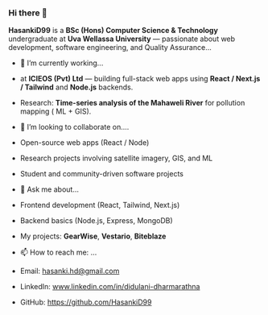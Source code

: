 ### Hi there 👋


**HasankiD99** is a **BSc (Hons) Computer Science & Technology** undergraduate at **Uva Wellassa University** — passionate about web development, software engineering, and Quality Assurance...

- 🔭 I’m currently working...
- at **ICIEOS (Pvt) Ltd** — building full-stack web apps using **React / Next.js / Tailwind** and **Node.js** backends.
- Research: **Time-series analysis of the Mahaweli River** for pollution mapping ( ML + GIS).
  
- 🌱 I’m looking to collaborate on....
- Open-source web apps (React / Node)  
- Research projects involving satellite imagery, GIS, and ML  
- Student and community-driven software projects
  
- 💬 Ask me about...
- Frontend development (React, Tailwind, Next.js)  
- Backend basics (Node.js, Express, MongoDB)  
- My projects: **GearWise**, **Vestario**, **Biteblaze**
 
- 📫 How to reach me: ...
- Email: hasanki.hd@gmail.com  
- LinkedIn: www.linkedin.com/in/didulani-dharmarathna
- GitHub: https://github.com/HasankiD99
 

